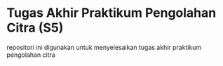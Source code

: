 # Tugas Akhir Praktikum Pengolahan Citra (S5)
repositori ini digunakan untuk menyelesaikan tugas akhir praktikum pengolahan citra
